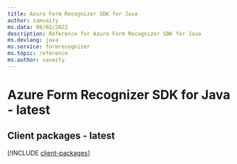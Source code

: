 ```yaml
---
title: Azure Form Recognizer SDK for Java
author: samvaity
ms.data: 08/02/2022
description: Reference for Azure Form Recognizer SDK for Java
ms.devlang: java
ms.service: formrecognizer
ms.topic: reference
ms.author: savaity
---
```

# Azure Form Recognizer SDK for Java - latest

## Client packages - latest
[!INCLUDE [client-packages](form-recognizer-client-index.md)]